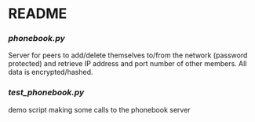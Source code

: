 # README

### *phonebook.py* 
Server for peers to add/delete themselves to/from the network (password protected) and retrieve IP address and port number of other members. All data is encrypted/hashed. 

### *test_phonebook.py*
demo script making some calls to the phonebook server